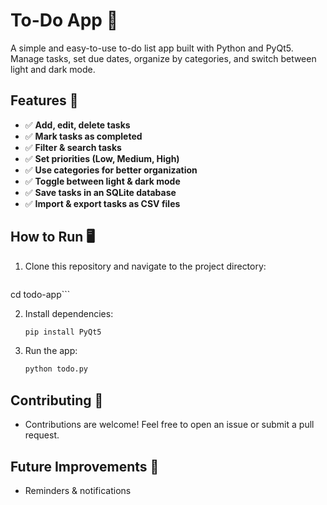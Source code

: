# To-Do App 📝

A simple and easy-to-use to-do list app built with Python and PyQt5. Manage tasks, set due dates, organize by categories, and switch between light and dark mode.

## Features 🚀
- ✅ **Add, edit, delete tasks**  
- ✅ **Mark tasks as completed**  
- ✅ **Filter & search tasks**  
- ✅ **Set priorities (Low, Medium, High)**  
- ✅ **Use categories for better organization**  
- ✅ **Toggle between light & dark mode**  
- ✅ **Save tasks in an SQLite database**  
- ✅ **Import & export tasks as CSV files**  

## How to Run 🖥
1. Clone this repository and navigate to the project directory:
   ```git clone https://github.com/yourusername/todo-app.git
cd todo-app```

2. Install dependencies:
   ```bash
   pip install PyQt5
   ```
3. Run the app:
   ```bash
   python todo.py
   ```

## Contributing 🤝
- Contributions are welcome! Feel free to open an issue or submit a pull request.

## Future Improvements 🌟
- Reminders & notifications  
